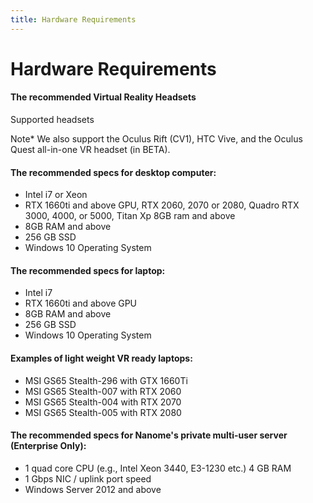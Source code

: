 ```yaml
---
title: Hardware Requirements
---
```


# Hardware Requirements

#### The recommended Virtual Reality Headsets

Supported headsets

<vimg src="gettingStarted-page/headsets.png" />

Note\*
We also support the Oculus Rift (CV1), HTC Vive, and the Oculus Quest all-in-one VR headset (in BETA).

#### The recommended specs for desktop computer:

- Intel i7 or Xeon
- RTX 1660ti and above GPU, RTX 2060, 2070 or 2080, Quadro RTX 3000, 4000, or 5000, Titan Xp 8GB ram and above
- 8GB RAM and above
- 256 GB SSD
- Windows 10 Operating System

#### The recommended specs for laptop:

- Intel i7
- RTX 1660ti and above GPU
- 8GB RAM and above
- 256 GB SSD
- Windows 10 Operating System

#### Examples of light weight VR ready laptops:

- MSI GS65 Stealth-296 with GTX 1660Ti
- MSI GS65 Stealth-007 with RTX 2060
- MSI GS65 Stealth-004 with RTX 2070
- MSI GS65 Stealth-005 with RTX 2080

#### The recommended specs for Nanome's private multi-user server (Enterprise Only):

- 1 quad core CPU (e.g., Intel Xeon 3440, E3-1230 etc.) 4 GB RAM
- 1 Gbps NIC / uplink port speed
- Windows Server 2012 and above
